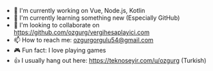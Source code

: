 - 🔭 I'm currently working on Vue, Node.js, Kotlin
- 🌱 I'm currently learning something new (Especially GitHub)
- 👯 I'm looking to collaborate on https://github.com/ozgurg/vergihesaplayici.com
- 📫 How to reach me: ozgurgorgulu54@gmail.com
- 🎮 Fun fact: I love playing games
- 👍 I usually hang out here: https://teknoseyir.com/u/ozgurg (Turkish)
